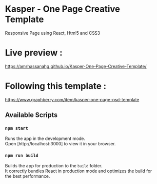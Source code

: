 # Kasper - One Page Creative Template

Responsive Page using React, Html5 and CSS3

# Live preview :

https://amrhassanahg.github.io/Kasper-One-Page-Creative-Template/

# Following this template :

https://www.graphberry.com/item/kasper-one-page-psd-template

## Available Scripts

### `npm start`

Runs the app in the development mode.\
Open [http://localhost:3000] to view it in your browser.

### `npm run build`

Builds the app for production to the `build` folder.\
It correctly bundles React in production mode and optimizes the build for the best performance.
